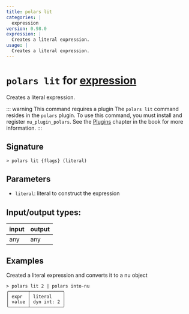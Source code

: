 ```yaml
---
title: polars lit
categories: |
  expression
version: 0.98.0
expression: |
  Creates a literal expression.
usage: |
  Creates a literal expression.
---
```

<!-- This file is automatically generated. Please edit the command in https://github.com/nushell/nushell instead. -->

# `polars lit` for [expression](/commands/categories/expression.md)

<div class='command-title'>Creates a literal expression.</div>

::: warning This command requires a plugin
The `polars lit` command resides in the `polars` plugin.
To use this command, you must install and register `nu_plugin_polars`.
See the [Plugins](/book/plugins.html) chapter in the book for more information.
:::

## Signature

```> polars lit {flags} (literal)```

## Parameters

 -  `literal`: literal to construct the expression


## Input/output types:

| input | output |
| ----- | ------ |
| any   | any    |

## Examples

Created a literal expression and converts it to a nu object
```nu
> polars lit 2 | polars into-nu
╭───────┬────────────╮
│ expr  │ literal    │
│ value │ dyn int: 2 │
╰───────┴────────────╯
```

